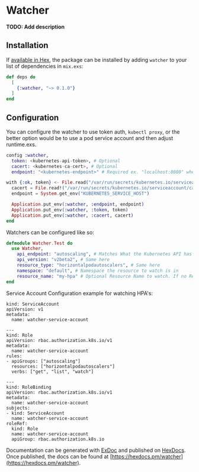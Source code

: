 # Watcher

**TODO: Add description**

## Installation

If [available in Hex](https://hex.pm/docs/publish), the package can be installed
by adding `watcher` to your list of dependencies in `mix.exs`:

```elixir
def deps do
  [
    {:watcher, "~> 0.1.0"}
  ]
end
```

## Configuration

You can configure the watcher to use token auth, `kubectl proxy`, or the better option would be to use a pod service account and then adjust runtime.exs.

```config.exs
config :watcher,
  token: <kubernetes-api-token>, # Optional
  cacert: <kubernetes-ca-cert>, # Optional
  endpoint: "<kubernetes-endpoint>" # Required ex. "localhost:8080" when using `kubctl proxy --port=8080`

```

```runtime.exs
with {:ok, token} <- File.read("/var/run/secrets/kubernetes.io/serviceaccount/token") do
  cacert = File.read!("/var/run/secrets/kubernetes.io/serviceaccount/ca.crt")
  endpoint = System.get_env("KUBERNETES_SERVICE_HOST")

  Application.put_env(:watcher, :endpoint, endpoint)
  Application.put_env(:watcher, :token, token)
  Application.put_env(:watcher, :cacert, cacert)
end
```

Watchers can be configured like so:
```MyWatcher.ex
defmodule Watcher.Test do
  use Watcher,
    api_endpoint: "autoscaling", # Matches What the Kubernetes API has
    api_version: "v2beta2", # Same here
    resource_type: "horizontalpodautoscalers", # Same here
    namespace: "default", # Namespace the resource to watch is in
    resource_name: "my-hpa" # Optional Resource Name to watch. If no Resource Name provided defaults to watching all.
end
```

Service Account Configuration example for watching HPA's:
```
kind: ServiceAccount
apiVersion: v1
metadata:
  name: watcher-service-account

---
kind: Role
apiVersion: rbac.authorization.k8s.io/v1
metadata:
  name: watcher-service-account
rules:
- apiGroups: ["autoscaling"]
  resources: ["horizontalpodautoscalers"]
  verbs: ["get", "list", "watch"]

---
kind: RoleBinding
apiVersion: rbac.authorization.k8s.io/v1
metadata:
  name: watcher-service-account
subjects:
- kind: ServiceAccount
  name: watcher-service-account
roleRef:
  kind: Role
  name: watcher-service-account
  apiGroup: rbac.authorization.k8s.io

```
Documentation can be generated with [ExDoc](https://github.com/elixir-lang/ex_doc)
and published on [HexDocs](https://hexdocs.pm). Once published, the docs can
be found at [https://hexdocs.pm/watcher](https://hexdocs.pm/watcher).

